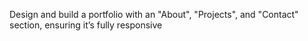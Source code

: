 Design and build a portfolio with an "About", "Projects", and "Contact" section, ensuring it’s fully responsive
